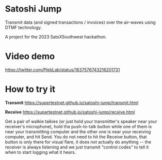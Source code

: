 # Satoshi Jump

Transmit data (and signed transactions / invoices) over the air-waves using DTMF technology.

A project for the 2023 SatsXSouthwest hackathon.

# Video demo

https://twitter.com/PlebLab/status/1637576743216201731

# How to try it

**Transmit** https://supertestnet.github.io/satoshi-jump/transmit.html

**Receive** https://supertestnet.github.io/satoshi-jump/receive.html

Get a pair of walkie talkies (or just hold your transmitter's speaker near your receiver's microphone), hold the push-to-talk button while one of them is near your transmitting computer and the other one is near your receiving computer, and hit Send. You do not need to hit the Receive button, that button is only there for visual flare, it does not actually do anything -- the receiver is always listening and we just transmit "control codes" to tell it when to start logging what it hears.
